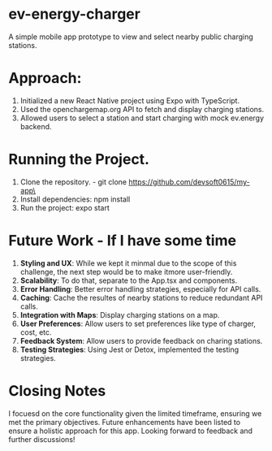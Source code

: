 # ev-energy-charger
A simple mobile app prototype to view and select nearby public charging stations.

# Approach:
1. Initialized a new React Native project using Expo with TypeScript.
2. Used the openchargemap.org API to fetch and display charging stations.
3. Allowed users to select a station and start charging with mock ev.energy backend.

# Running the Project.
1. Clone the repository. - git clone https://github.com/devsoft0615/my-app\
2. Install dependencies: npm install
3. Run the project: expo start


# Future Work - If I have some time
1. **Styling and UX**: While we kept it minmal due to the scope of this challenge, the next step would be to make itmore user-friendly.
2. **Scalability**: To do that, separate to the App.tsx and components.
3. **Error Handling**: Better error handling strategies, especially for API calls.
4. **Caching**: Cache the resultes of nearby stations to reduce redundant API calls.
5. **Integration with Maps**: Display charging stations on a map.
6. **User Preferences**: Allow users to set preferences like type of charger, cost, etc.
7. **Feedback System**: Allow users to provide feedback on charing stations.
8. **Testing Strategies**: Using Jest or Detox, implemented the testing strategies.

# Closing Notes
I focuesd on the core functionality given the limited timeframe, ensuring we met the primary objectives. Future enhancements have been listed to ensure a holistic approach for this app. Looking forward to feedback and further discussions!
